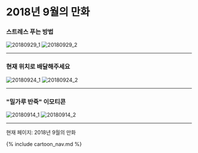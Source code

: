 # 2018년 9월의 만화

### 스트레스 푸는 방법
![20180929_1](/20180929_1.jpg)
![20180929_2](/20180929_2.jpg)

* * *

### 현재 위치로 배달해주세요
![20180924_1](/20180924_1.jpg)
![20180924_2](/20180924_2.jpg)

* * *

### "밀가루 반죽" 이모티콘
![20180914_1](/20180914_1.jpg)
![20180914_2](/20180914_2.jpg)

* * *

현재 페이지: 2018년 9월의 만화

{% include cartoon_nav.md %}
